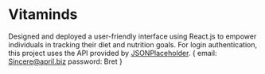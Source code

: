 # Vitaminds

Designed and deployed a user-friendly interface using React.js to empower individuals in tracking their diet and nutrition goals.
For login authentication, this project uses the API provided by [JSONPlaceholder](https://jsonplaceholder.typicode.com/users).
{
  email: Sincere@april.biz
  password: Bret
}
